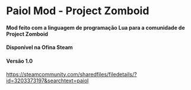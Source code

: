 # Paiol Mod - Project Zomboid

#### Mod feito com a linguagem de programação Lua para a comunidade de Project Zomboid
#### Disponível na Ofina Steam
#### Versão 1.0
 https://steamcommunity.com/sharedfiles/filedetails/?id=3203373197&searchtext=paiol

 